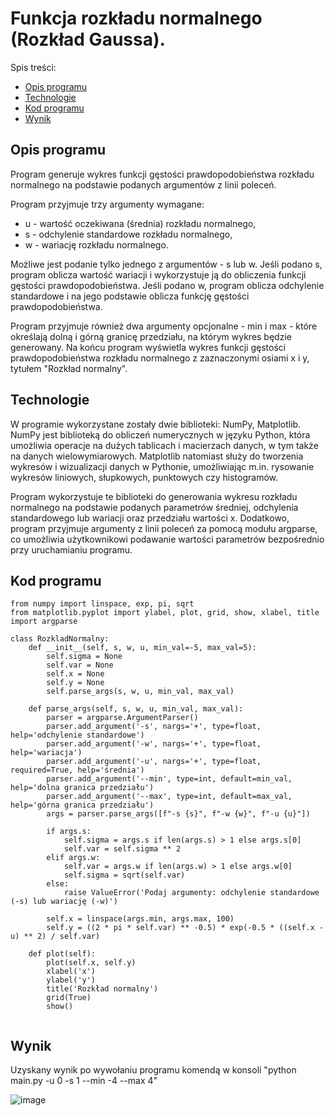 # Funkcja rozkładu normalnego (Rozkład Gaussa).
Spis treści: 
* [Opis programu](#opis-programu)
* [Technologie](#technologie)
* [Kod programu](#kod-programu)
* [Wynik](#wynik)

## Opis programu
Program generuje wykres funkcji gęstości prawdopodobieństwa rozkładu normalnego na podstawie podanych argumentów z linii poleceń.

Program przyjmuje trzy argumenty wymagane:
* u - wartość oczekiwana (średnia) rozkładu normalnego,
* s - odchylenie standardowe rozkładu normalnego,
* w - wariację rozkładu normalnego.

Możliwe jest podanie tylko jednego z argumentów - s lub w. Jeśli podano s, program oblicza wartość wariacji i wykorzystuje ją do obliczenia funkcji gęstości prawdopodobieństwa. Jeśli podano w, program oblicza odchylenie standardowe i na jego podstawie oblicza funkcję gęstości prawdopodobieństwa.

Program przyjmuje również dwa argumenty opcjonalne - min i max - które określają dolną i górną granicę przedziału, na którym wykres będzie generowany.
Na końcu program wyświetla wykres funkcji gęstości prawdopodobieństwa rozkładu normalnego z zaznaczonymi osiami x i y, tytułem "Rozkład normalny".

## Technologie
W programie wykorzystane zostały dwie biblioteki: NumPy, Matplotlib.
NumPy jest biblioteką do obliczeń numerycznych w języku Python, która umożliwia operacje na dużych tablicach i macierzach danych, w tym także na danych wielowymiarowych. Matplotlib natomiast służy do tworzenia wykresów i wizualizacji danych w Pythonie, umożliwiając m.in. rysowanie wykresów liniowych, słupkowych, punktowych czy histogramów. 

Program wykorzystuje te biblioteki do generowania wykresu rozkładu normalnego na podstawie podanych parametrów średniej, odchylenia standardowego lub wariacji oraz przedziału wartości x. Dodatkowo, program przyjmuje argumenty z linii poleceń za pomocą modułu argparse, co umożliwia użytkownikowi podawanie wartości parametrów bezpośrednio przy uruchamianiu programu.

## Kod programu
```
from numpy import linspace, exp, pi, sqrt
from matplotlib.pyplot import ylabel, plot, grid, show, xlabel, title
import argparse

class RozkladNormalny:
    def __init__(self, s, w, u, min_val=-5, max_val=5):
        self.sigma = None
        self.var = None
        self.x = None
        self.y = None
        self.parse_args(s, w, u, min_val, max_val)

    def parse_args(self, s, w, u, min_val, max_val):
        parser = argparse.ArgumentParser()
        parser.add_argument('-s', nargs='+', type=float, help='odchylenie standardowe')
        parser.add_argument('-w', nargs='+', type=float, help='wariacja')
        parser.add_argument('-u', nargs='+', type=float, required=True, help='średnia')
        parser.add_argument('--min', type=int, default=min_val, help='dolna granica przedziału')
        parser.add_argument('--max', type=int, default=max_val, help='górna granica przedziału')
        args = parser.parse_args([f"-s {s}", f"-w {w}", f"-u {u}"])

        if args.s:
            self.sigma = args.s if len(args.s) > 1 else args.s[0]
            self.var = self.sigma ** 2
        elif args.w:
            self.var = args.w if len(args.w) > 1 else args.w[0]
            self.sigma = sqrt(self.var)
        else:
            raise ValueError('Podaj argumenty: odchylenie standardowe (-s) lub wariację (-w)')

        self.x = linspace(args.min, args.max, 100)
        self.y = ((2 * pi * self.var) ** -0.5) * exp(-0.5 * ((self.x - u) ** 2) / self.var)

    def plot(self):
        plot(self.x, self.y)
        xlabel('x')
        ylabel('y')
        title('Rozkład normalny')
        grid(True)
        show()
        
```
## Wynik
Uzyskany wynik po wywołaniu programu komendą w konsoli "python  main.py -u 0 -s 1 --min -4 --max 4"

![image](https://user-images.githubusercontent.com/76017554/225802366-e387c6f2-d5f5-443d-9169-5cae3e8e03ab.png)


